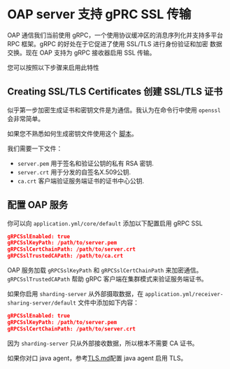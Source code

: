 # OAP server 支持 gPRC SSL 传输

OAP 通信我们当前使用 gRPC，一个使用协议缓冲区的消息序列化并支持多平台 RPC 框架。gRPC 的好处在于它促进了使用 SSL/TLS 进行身份验证和加密
数据交换。现在 OAP 支持为 gRPC 接收器启用 SSL 传输。

您可以按照以下步骤来启用此特性

## Creating SSL/TLS Certificates 创建 SSL/TLS 证书

似乎第一步加密生成证书和密钥文件是为通信。我认为在命令行中使用 `openssl` 会非常简单。

如果您不熟悉如何生成密钥文件使用这个 [脚本](https://github.com/apache/skywalking/blob/master/tools/TLS/tls_key_generate.sh)。

我们需要一下文件：

- `server.pem` 用于签名和验证公钥的私有 RSA 密钥.
- `server.crt` 用于分发的自签名X.509公钥.
- `ca.crt` 客户端验证服务端证书的证书中心公钥.

## 配置 OAP 服务

你可以向 `application.yml/core/default` 添加以下配置启用 gRPC SSL

```json
gRPCSslEnabled: true
gRPCSslKeyPath: /path/to/server.pem
gRPCSslCertChainPath: /path/to/server.crt
gRPCSslTrustedCAPath: /path/to/ca.crt
```

OAP 服务加载 `gRPCSslKeyPath` 和 `gRPCSslCertChainPath` 来加密通信。 `gRPCSslTrustedCAPath` 帮助 gRPC 客户端在集群模式来验证服务端证书。

如果你启用 `sharding-server` 从外部摄取数据，在 `application.yml/receiver-sharing-server/default` 文件中添加如下内容：

```json
gRPCSslEnabled: true
gRPCSslKeyPath: /path/to/server.pem
gRPCSslCertChainPath: /path/to/server.crt
```

因为  `sharding-server`  只从外部接收数据，所以根本不需要 CA 证书。

如果你对口 java agent，参考[TLS.md](../service-agent/java-agent/TLS.md)配置 java agent 启用 TLS。

